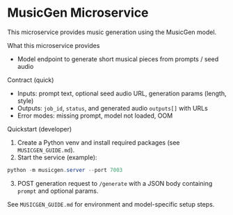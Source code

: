 # MusicGen Microservice

This microservice provides music generation using the MusicGen model.

What this microservice provides
- Model endpoint to generate short musical pieces from prompts / seed audio

Contract (quick)
- Inputs: prompt text, optional seed audio URL, generation params (length, style)
- Outputs: `job_id`, `status`, and generated audio `outputs[]` with URLs
- Error modes: missing prompt, model not loaded, OOM

Quickstart (developer)
1. Create a Python venv and install required packages (see `MUSICGEN_GUIDE.md`).
2. Start the service (example):

```powershell
python -m musicgen.server --port 7003
```

3. POST generation request to `/generate` with a JSON body containing `prompt` and optional params.

See `MUSICGEN_GUIDE.md` for environment and model-specific setup steps.
